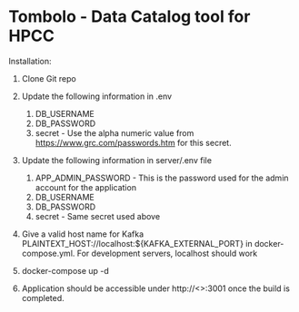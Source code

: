 # Tombolo - Data Catalog tool for HPCC

Installation:

1. Clone Git repo
2. Update the following information in .env
    1.  DB_USERNAME
    2.  DB_PASSWORD
    3.  secret - Use the alpha numeric value from https://www.grc.com/passwords.htm for this secret.

3. Update the following information in server/.env file
    1.  APP_ADMIN_PASSWORD - This is the password used for the admin account for the application
    2.  DB_USERNAME
    3.  DB_PASSWORD
    4.  secret - Same secret used above
4. Give a valid host name for Kafka PLAINTEXT_HOST://localhost:${KAFKA_EXTERNAL_PORT} in docker-compose.yml. For development servers, localhost should work
5. docker-compose up -d
6. Application should be accessible under http://<<host name>>:3001 once the build is completed.
